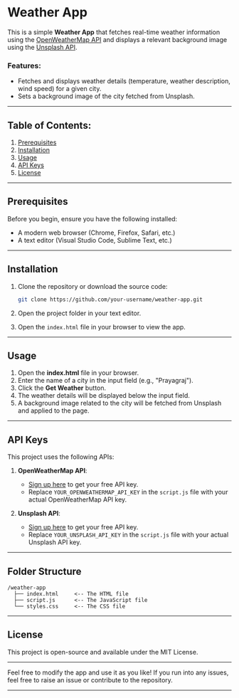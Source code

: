 
# Weather App

This is a simple **Weather App** that fetches real-time weather information using the [OpenWeatherMap API](https://openweathermap.org/api) and displays a relevant background image using the [Unsplash API](https://unsplash.com/documentation).

### Features:
- Fetches and displays weather details (temperature, weather description, wind speed) for a given city.
- Sets a background image of the city fetched from Unsplash.

---

## Table of Contents:
1. [Prerequisites](#prerequisites)
2. [Installation](#installation)
3. [Usage](#usage)
4. [API Keys](#api-keys)
5. [License](#license)

---

## Prerequisites

Before you begin, ensure you have the following installed:
- A modern web browser (Chrome, Firefox, Safari, etc.)
- A text editor (Visual Studio Code, Sublime Text, etc.)

---

## Installation

1. Clone the repository or download the source code:
   ```bash
   git clone https://github.com/your-username/weather-app.git
   ```

2. Open the project folder in your text editor.

3. Open the `index.html` file in your browser to view the app.

---

## Usage

1. Open the **index.html** file in your browser.
2. Enter the name of a city in the input field (e.g., "Prayagraj").
3. Click the **Get Weather** button.
4. The weather details will be displayed below the input field.
5. A background image related to the city will be fetched from Unsplash and applied to the page.

---

## API Keys

This project uses the following APIs:
1. **OpenWeatherMap API**:
   - [Sign up here](https://openweathermap.org/api) to get your free API key.
   - Replace `YOUR_OPENWEATHERMAP_API_KEY` in the `script.js` file with your actual OpenWeatherMap API key.

2. **Unsplash API**:
   - [Sign up here](https://unsplash.com/documentation) to get your free API key.
   - Replace `YOUR_UNSPLASH_API_KEY` in the `script.js` file with your actual Unsplash API key.

---

## Folder Structure

```
/weather-app
  ├── index.html     <-- The HTML file
  ├── script.js      <-- The JavaScript file
  └── styles.css     <-- The CSS file
```

---

## License

This project is open-source and available under the MIT License.

---

Feel free to modify the app and use it as you like! If you run into any issues, feel free to raise an issue or contribute to the repository.

---
